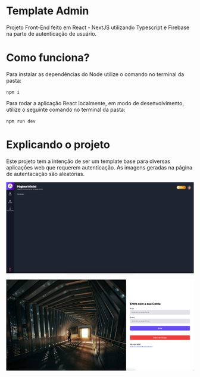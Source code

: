 # Template Admin

Projeto Front-End feito em React - NextJS utilizando Typescript e Firebase na parte de autenticação de usuário.

# Como funciona?

Para instalar as dependências do Node utilize o comando no terminal da pasta:
```
npm i
```

Para rodar a aplicação React localmente, em modo de desenvolvimento, utilize o seguinte comando no terminal da pasta:
```
npm run dev
```

# Explicando o projeto

Este projeto tem a intenção de ser um template base para diversas aplicações web que requerem autenticação. As imagens geradas na página de autentacação são aleatórias.


![Imagem-aplicacao1](./public/images/img-app1.png)


![Imagem-aplicacao2](./public/images/img-app2.png)